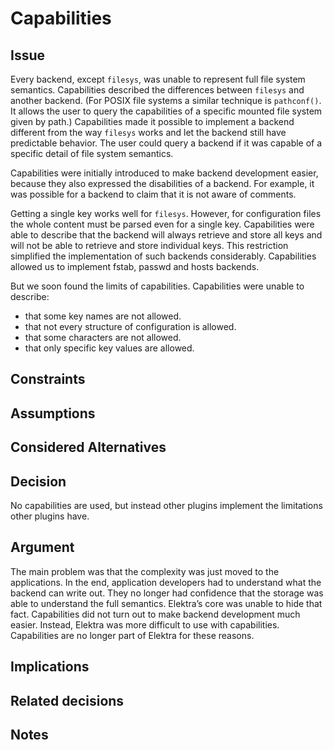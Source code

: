 # Capabilities

## Issue

Every backend, except `filesys`, was unable to represent full file system
semantics.  Capabilities described the differences between `filesys`
and another backend. (For POSIX file systems a similar technique is
`pathconf()`. It allows the user to query the capabilities of a specific
mounted file system given by path.)  Capabilities made it possible
to implement a backend different from the way `filesys` works and let
the backend still have predictable behavior.  The user could query a
backend if it was capable of a specific detail of file system semantics.

Capabilities were initially introduced to make backend development easier,
because they also expressed the disabilities of a backend.  For example,
it was possible for a backend to claim that it is not aware of comments.

Getting a single key works well for `filesys`.  However,
for configuration files the whole content must be parsed even for a
single key.  Capabilities were able to describe that the backend will
always retrieve and store all keys and will not be able to retrieve and
store individual keys.  This restriction simplified the implementation of
such backends considerably.  Capabilities allowed us to implement fstab,
passwd and hosts backends.

But we soon found the limits of capabilities.
Capabilities were unable to describe:

- that some key names are not allowed.
- that not every structure of configuration is allowed.
- that some characters are not allowed.
- that only specific key values are allowed.

## Constraints

## Assumptions

## Considered Alternatives

## Decision

No capabilities are used, but instead other plugins implement the
limitations other plugins have.

## Argument

The main problem was that the complexity was just moved to the
applications.  In the end, application developers had to understand
what the backend can write out.  They no longer had confidence that
the storage was able to understand the full semantics.  Elektra’s core
was unable to hide that fact.  Capabilities did not turn out to make
backend development much easier.  Instead, Elektra was more difficult
to use with capabilities.  Capabilities are no longer part of Elektra
for these reasons.

## Implications

## Related decisions

## Notes
